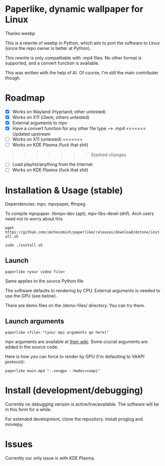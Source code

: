 # Paperlike, dynamic wallpaper for Linux
Thanks weebp

This is a rewrite of weebp in Python, which aim to port the software to Linux (since the repo owner is better at Python).

This rewrite is only compatitable with .mp4 files. No other format is supported, and a convert function is available.

This was written with the help of AI. Of course, I'm still the main contributer though.

# Roadmap
- [x] Works on Wayland (Hyprland; other untested)
- [x] Works on X11 (i3wm; others untested)
- [x] External arguments to mpv
- [x] Have a convert function for any other file type --> .mp4
<<<<<<< Updated upstream
- [ ] Works on X11 (untested)
=======
- [ ] Works on KDE Plasma (fuck that shit)
>>>>>>> Stashed changes
- [ ] Load playlist/anything from the Internet
- [ ] Works on KDE Plasma (fuck that shit)

# Installation & Usage (stable)
Dependencies: mpv, mpvpaper, ffmpeg

To compile mpvpaper: libmpv-dev (apt), mpv-libs-devel (dnf). Arch users need not to worry about this

`
wget https://github.com/imchocomint/paperlike/releases/download/dotone/install.sh
`

`
sudo ./install.sh
`

## Launch

`
paperlike <your video file>
`

Same applies to the source Python file

The software defaults to rendering by CPU. External arguments is needed to use the GPU (see below).

There are demo files on the /demo-files/ directory. You can try them.

## Launch arguments
`
paperlike <file> "(your mpv arguments go here)"
`

mpv arguments are available at [their wiki](https://mpv.io/manual/stable/). Some crucial arguments are added in the source code.

Here is how you can force to render by GPU (I'm defaulting to VAAPI protocol):

`
paperlike main.mp4 "--vo=gpu --hwdec=vaapi"
`
# Install (development/debugging)
Currently no debugging version is active/live/available. The software will be in this form for a while.

For extended development, clone the repository. Install proglog and moviepy.

# Issues
Currently our only issue is with KDE Plasma.

